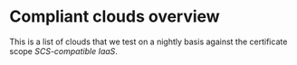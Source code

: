 # Compliant clouds overview
<!-- markdownlint-disable -->

This is a list of clouds that we test on a nightly basis against the certificate scope _SCS-compatible IaaS_.

<!--CLOUDS-->
